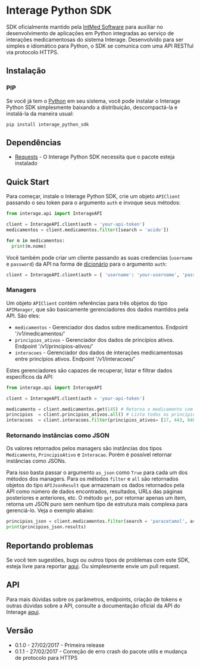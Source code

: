 # Interage Python SDK
SDK oficialmente mantido pela [IntMed Software](http://intmed.com.br/) para auxiliar no desenvolvimento de aplicações em Python integradas ao serviço de interações medicamentosas do sistema Interage. Desenvolvido para ser simples e idiomático para Python, o SDK se comunica com uma API RESTful via protocolo HTTPS. 

## Instalação
### PIP
Se você já tem o [Python](https://www.python.org/) em seu sistema, você pode instalar o Interage Python SDK simplesmente baixando a distribuição, descompactá-la e instalá-la da maneira usual:
```
pip install interage_python_sdk
```

## Dependências
- [Requests](https://github.com/kennethreitz/requests) - O Interage Python SDK necessita que o pacote esteja instalado

## Quick Start
Para começar, instale o Interage Python SDK, crie um objeto `APIClient` passando o seu token para o argumento `auth` e invoque seus métodos:

```python
from interage.api import InterageAPI

client = InterageAPI.client(auth = 'your-api-token')
medicamentos = client.medicamentos.filter([search = 'acido'])

for m in medicamentos:
  print(m.nome)
```

Você também pode criar um cliente passando as suas credencias (`username` e `password`) da API na forma de [dicionário](https://docs.python.org/2/tutorial/datastructures.html#dictionaries) para o argumento `auth`:
```python
client = InterageAPI.client(auth = { 'username': 'your-username', 'password': 'your-password'})
```

### Managers
Um objeto `APIClient` contém referências para três objetos do tipo `APIManager`, que são basicamente gerenciadores dos dados mantidos pela API. São eles:
- `medicamentos` - Gerenciador dos dados sobre medicamentos. Endpoint '/v1/medicamentos/'
- `principios_ativos` - Gerenciador dos dados de princípios ativos. Endpoint '/v1/principios-ativos/'
- `interacoes` - Gerenciador dos dados de interações medicamentosas entre princípios ativos. Endpoint '/v1/interacoes/'

Estes gerenciadores são capazes de recuperar, listar e filtrar dados específicos da API:

```python
from interage.api import InterageAPI

client = InterageAPI.client(auth = 'your-api-token')

medicamento = client.medicamentos.get(145) # Retorna o medicamento com o identificador (id) 145
principios  = client.principios_ativos.all() # Lista todos os princípios ativos do sistema
interacoes  = client.interacoes.filter(principios_ativos= [17, 443, 648, 1200], gravidade = 'grave')  # Retorna todas as interações medicamentosas graves entre os principios ativos com os identificadores 17, 443, 648 e 1200
```

### Retornando instâncias como JSON
Os valores retornados pelos managers são instâncias dos tipos `Medicamento`, `PrincipioAtivo` e `Interacao`. Porém é possível retornar instâncias como JSONs. 

Para isso basta passar o argumento `as_json` como `True` para cada um dos métodos dos managers. Para os métodos `filter` e `all` são retornados objetos do tipo `APIJsonResult` que armazenam os dados retornados pela API como número de dados encontrados, resultados, URLs das páginas posteriores e anteriores, etc. O método `get`, por retornar apenas um item, retorna um JSON puro sem nenhum tipo de estrutura mais complexa para gerenciá-lo. Veja o exemplo abaixo:

```python
principios_json = client.medicamentos.filter(search = 'paracetamol', as_json = True)
print(principios_json.results)
```

## Reportando problemas
Se você tem sugestões, bugs ou outros tipos de problemas com este SDK, esteja livre para reportar [aqui](https://github.com/weynelucas/interage_python_sdk/issues). Ou simplesmente envie um pull request.

## API
Para mais dúvidas sobre os parâmetros, endpoints, criação de tokens e outras dúvidas sobre a API, consulte a documentação oficial da API do Interage [aqui]( http://api.interage.intmed.com.br/docs/).

## Versão
- 0.1.0 - 27/02/2017 - Primeira release
- 0.1.1 - 27/02/2017 - Correção de erro crash do pacote utils e mudança de protocolo para HTTPS

